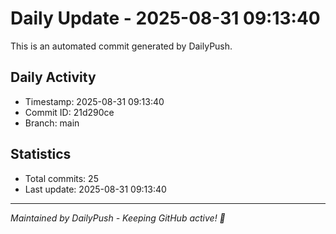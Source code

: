 # Daily Update - 2025-08-31 09:13:40

This is an automated commit generated by DailyPush.

## Daily Activity
- Timestamp: 2025-08-31 09:13:40
- Commit ID: 21d290ce
- Branch: main

## Statistics
- Total commits: 25
- Last update: 2025-08-31 09:13:40

---
*Maintained by DailyPush - Keeping GitHub active! 🚀*
